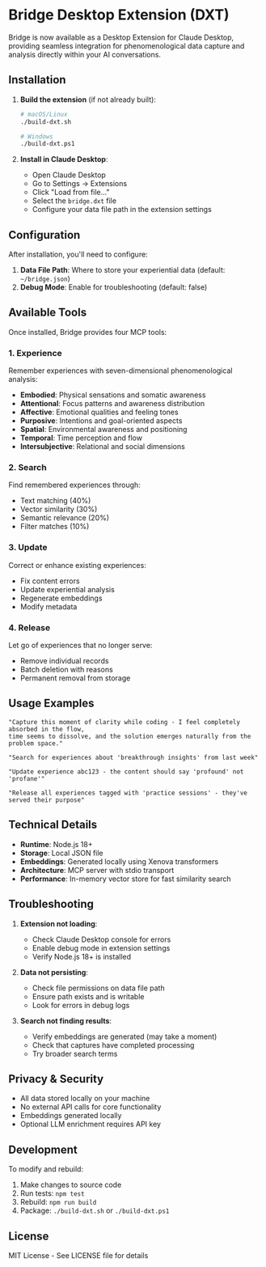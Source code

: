 # Bridge Desktop Extension (DXT)

Bridge is now available as a Desktop Extension for Claude Desktop, providing seamless integration for phenomenological
data capture and analysis directly within your AI conversations.

## Installation

1. **Build the extension** (if not already built):
   ```bash
   # macOS/Linux
   ./build-dxt.sh
   
   # Windows
   ./build-dxt.ps1
   ```

2. **Install in Claude Desktop**:
   - Open Claude Desktop
   - Go to Settings → Extensions
   - Click "Load from file..."
   - Select the `bridge.dxt` file
   - Configure your data file path in the extension settings

## Configuration

After installation, you'll need to configure:

1. **Data File Path**: Where to store your experiential data (default: `~/bridge.json`)
2. **Debug Mode**: Enable for troubleshooting (default: false)

## Available Tools

Once installed, Bridge provides four MCP tools:

### 1. Experience
Remember experiences with seven-dimensional phenomenological analysis:
- **Embodied**: Physical sensations and somatic awareness
- **Attentional**: Focus patterns and awareness distribution
- **Affective**: Emotional qualities and feeling tones
- **Purposive**: Intentions and goal-oriented aspects
- **Spatial**: Environmental awareness and positioning
- **Temporal**: Time perception and flow
- **Intersubjective**: Relational and social dimensions

### 2. Search
Find remembered experiences through:
- Text matching (40%)
- Vector similarity (30%)
- Semantic relevance (20%)
- Filter matches (10%)

### 3. Update
Correct or enhance existing experiences:
- Fix content errors
- Update experiential analysis
- Regenerate embeddings
- Modify metadata

### 4. Release
Let go of experiences that no longer serve:
- Remove individual records
- Batch deletion with reasons
- Permanent removal from storage

## Usage Examples

```
"Capture this moment of clarity while coding - I feel completely absorbed in the flow, 
time seems to dissolve, and the solution emerges naturally from the problem space."

"Search for experiences about 'breakthrough insights' from last week"

"Update experience abc123 - the content should say 'profound' not 'profane'"

"Release all experiences tagged with 'practice sessions' - they've served their purpose"
```

## Technical Details

- **Runtime**: Node.js 18+
- **Storage**: Local JSON file
- **Embeddings**: Generated locally using Xenova transformers
- **Architecture**: MCP server with stdio transport
- **Performance**: In-memory vector store for fast similarity search

## Troubleshooting

1. **Extension not loading**: 
   - Check Claude Desktop console for errors
   - Enable debug mode in extension settings
   - Verify Node.js 18+ is installed

2. **Data not persisting**:
   - Check file permissions on data file path
   - Ensure path exists and is writable
   - Look for errors in debug logs

3. **Search not finding results**:
   - Verify embeddings are generated (may take a moment)
   - Check that captures have completed processing
   - Try broader search terms

## Privacy & Security

- All data stored locally on your machine
- No external API calls for core functionality
- Embeddings generated locally
- Optional LLM enrichment requires API key

## Development

To modify and rebuild:

1. Make changes to source code
2. Run tests: `npm test`
3. Rebuild: `npm run build`
4. Package: `./build-dxt.sh` or `./build-dxt.ps1`

## License

MIT License - See LICENSE file for details